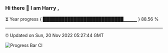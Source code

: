 ### Hi there 👋 I am Harry , 

⏳ Year progress { ██████████████████████████▁▁▁▁ } 88.56 %

---

⏰ Updated on Sun, 20 Nov 2022 05:27:44 GMT

![Progress Bar CI](https://github.com/duykhang68/duykhang68/workflows/Progress%20Bar%20CI/badge.svg)
